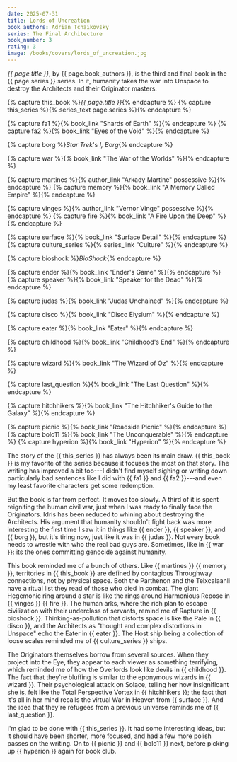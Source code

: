 ```yaml
---
date: 2025-07-31
title: Lords of Uncreation
book_authors: Adrian Tchaikovsky
series: The Final Architecture
book_number: 3
rating: 3
image: /books/covers/lords_of_uncreation.jpg
---
```


<cite class="book-title">{{ page.title }}</cite>, by <span
class="author-name">{{ page.book_authors }}</span>, is the third and final
book in the <span class="book-series">{{ page.series }}</span> series. In it,
humanity takes the war into Unspace to destroy the Architects and their
Originator masters.

{% capture this_book %}<cite class="book-title">{{ page.title }}</cite>{% endcapture %}
{% capture this_series %}{% series_text page.series %}{% endcapture %}

{% capture fa1 %}{% book_link "Shards of Earth" %}{% endcapture %}
{% capture fa2 %}{% book_link "Eyes of the Void" %}{% endcapture %}

{% capture borg %}<cite class="tv-show-title">Star Trek</cite>'s <cite class="tv-show-title">I, Borg</cite>{% endcapture %}

{% capture war %}{% book_link "The War of the Worlds" %}{% endcapture %}

{% capture martines %}{% author_link "Arkady Martine" possessive %}{% endcapture %}
{% capture memory %}{% book_link "A Memory Called Empire" %}{% endcapture %}

{% capture vinges %}{% author_link "Vernor Vinge" possessive %}{% endcapture %}
{% capture fire %}{% book_link "A Fire Upon the Deep" %}{% endcapture %}

{% capture surface %}{% book_link "Surface Detail" %}{% endcapture %}
{% capture culture_series %}{% series_link "Culture" %}{% endcapture %}

{% capture bioshock %}<cite class="">BioShock</cite>{% endcapture %}

{% capture ender %}{% book_link "Ender's Game" %}{% endcapture %}
{% capture speaker %}{% book_link "Speaker for the Dead" %}{% endcapture %}

{% capture judas %}{% book_link "Judas Unchained" %}{% endcapture %}

{% capture disco %}{% book_link "Disco Elysium" %}{% endcapture %}

{% capture eater %}{% book_link "Eater" %}{% endcapture %}

{% capture childhood %}{% book_link "Childhood's End" %}{% endcapture %}

{% capture wizard %}{% book_link "The Wizard of Oz" %}{% endcapture %}

{% capture last_question %}{% book_link "The Last Question" %}{% endcapture %}

{% capture hitchhikers %}{% book_link "The Hitchhiker's Guide to the Galaxy" %}{% endcapture %}

{% capture picnic %}{% book_link "Roadside Picnic" %}{% endcapture %}
{% capture bolo11 %}{% book_link "The Unconquerable" %}{% endcapture %}
{% capture hyperion %}{% book_link "Hyperion" %}{% endcapture %}

The story of the {{ this_series }} has always been its main draw. {{ this_book
}} is my favorite of the series because it focuses the most on that story. The
writing has improved a bit too---I didn't find myself sighing or writing down
particularly bad sentences like I did with {{ fa1 }} and {{ fa2 }}---and even
my least favorite characters get some redemption.

But the book is far from perfect. It moves too slowly. A third of it is spent
reigniting the human civil war, just when I was ready to finally face the
Originators. Idris has been reduced to whining about destroying the
Architects. His argument that humanity shouldn't fight back was more
interesting the first time I saw it in things like {{ ender }}, {{ speaker }},
and {{ borg }}, but it's tiring now, just like it was in {{ judas }}. Not
every book needs to wrestle with who the real bad guys are. Sometimes, like in
{{ war }}: its the ones committing genocide against humanity.

This book reminded me of a bunch of others. Like {{ martines }} {{ memory }},
territories in {{ this_book }} are defined by contagious Throughway
connections, not by physical space. Both the Parthenon and the Teixcalaanli
have a ritual list they read of those who died in combat. The giant Hegemonic
ring around a star is like the rings around Harmonious Repose in {{ vinges }}
{{ fire }}. The human arks, where the rich plan to escape civilization with
their underclass of servants, remind me of Rapture in {{ bioshock }}.
Thinking-as-pollution that distorts space is like the Pale in {{ disco }}, and
the Architects as "thought and complex distortions in Unspace" echo the Eater
in {{ eater }}. The Host ship being a collection of loose scales reminded me
of {{ culture_series }} ships.

The Originators themselves borrow from several sources. When they project into
the Eye, they appear to each viewer as something terrifying, which reminded me
of how the Overlords look like devils in {{ childhood }}. The fact that
they're bluffing is similar to the eponymous wizards in {{ wizard }}. Their
psychological attack on Solace, telling her how insignificant she is, felt
like the Total Perspective Vortex in {{ hitchhikers }}; the fact that it's all
in her mind recalls the virtual War in Heaven from {{ surface }}. And the idea
that they're refugees from a previous universe reminds me of {{ last_question
}}.

I'm glad to be done with {{ this_series }}. It had some interesting ideas, but
it should have been shorter, more focused, and had a few more polish passes on
the writing. On to {{ picnic }} and {{ bolo11 }} next, before picking up {{
hyperion }} again for book club.

